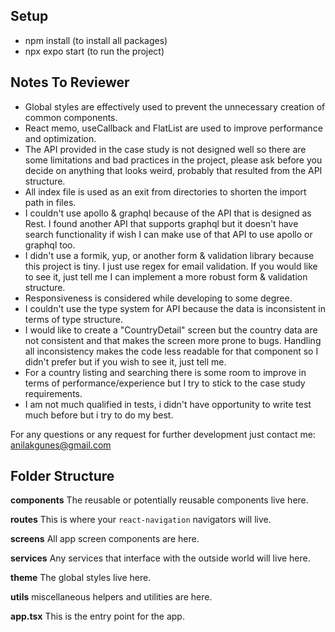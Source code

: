 ## **Setup**
- npm install (to install all packages)
- npx expo start (to run the project)


## **Notes To Reviewer**

- Global styles are effectively used to prevent the unnecessary creation of common components.
- React memo, useCallback and FlatList are used to improve performance and optimization.
- The API provided in the case study is not designed well so there are some limitations and bad practices in the project, please ask before you decide on anything that looks weird, probably that resulted from the API structure.
- All index file is used as an exit from directories to shorten the import path in files.
- I couldn't use apollo & graphql because of the API that is designed as Rest. I found another API that supports graphql but it doesn't have search functionality if wish I can make use of that API to use apollo or graphql too.
- I didn't use a formik, yup, or another form & validation library because this project is tiny. I just use regex for email validation. If you would like to see it, just tell me I can implement a more robust form & validation structure.
- Responsiveness is considered while developing to some degree.
- I couldn't use the type system for API because the data is inconsistent in terms of type structure.
- I would like to create a "CountryDetail" screen but the country data are not consistent and that makes the screen more prone to bugs. Handling all inconsistency makes the code less readable for that component so I didn't prefer but if you wish to see it, just tell me.
- For a country listing and searching there is some room to improve in terms of performance/experience but I try to stick to the case study requirements.
- I am not much qualified in tests, i didn't have opportunity to write test much before but i try to do my best. 

For any questions or any request for further development just contact me: anilakgunes@gmail.com

## **Folder Structure**

**components**
The reusable or potentially reusable components live here.

**routes**
This is where your `react-navigation` navigators will live.

**screens**
All app screen components are here.

**services**
Any services that interface with the outside world will live here.

**theme**
The global styles live here.

**utils**
miscellaneous helpers and utilities are here.

**app.tsx** This is the entry point for the app.
